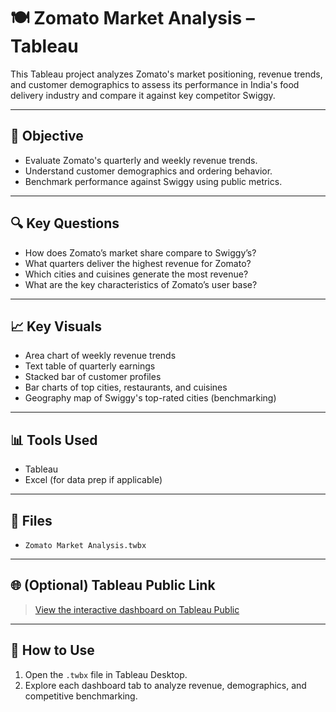 # 🍽️ Zomato Market Analysis – Tableau

This Tableau project analyzes Zomato's market positioning, revenue trends, and customer demographics to assess its performance in India's food delivery industry and compare it against key competitor Swiggy.

---

## 🎯 Objective

- Evaluate Zomato's quarterly and weekly revenue trends.
- Understand customer demographics and ordering behavior.
- Benchmark performance against Swiggy using public metrics.

---

## 🔍 Key Questions

- How does Zomato’s market share compare to Swiggy’s?
- What quarters deliver the highest revenue for Zomato?
- Which cities and cuisines generate the most revenue?
- What are the key characteristics of Zomato’s user base?

---

## 📈 Key Visuals

- Area chart of weekly revenue trends
- Text table of quarterly earnings
- Stacked bar of customer profiles
- Bar charts of top cities, restaurants, and cuisines
- Geography map of Swiggy's top-rated cities (benchmarking)

---

## 📊 Tools Used

- Tableau
- Excel (for data prep if applicable)

---

## 📁 Files

- `Zomato Market Analysis.twbx`

---

## 🌐 (Optional) Tableau Public Link

> [View the interactive dashboard on Tableau Public](https://public.tableau.com/views/New_Zomato_finalproject_bia_subs1/ZomatosTopCuisineSelections?:language=en-US&:sid=&:redirect=auth&:display_count=n&:origin=viz_share_link)

---

## 🧭 How to Use

1. Open the `.twbx` file in Tableau Desktop.
2. Explore each dashboard tab to analyze revenue, demographics, and competitive benchmarking.

